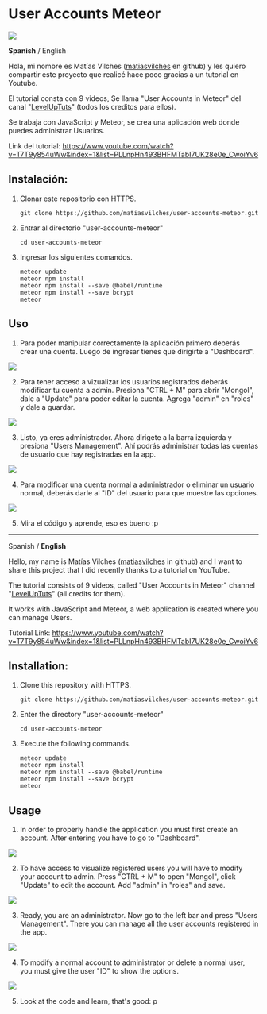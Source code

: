 User Accounts Meteor
=============

![](img/users-home.png)

**Spanish** / English

Hola, mi nombre es Matías Vilches ([matiasvilches](https://github.com/matiasvilches) en github) y les quiero compartir este proyecto que realicé hace poco gracias a un tutorial en Youtube.

El tutorial consta con 9 videos, Se llama "User Accounts in Meteor" del canal "[LevelUpTuts](https://www.youtube.com/channel/UCyU5wkjgQYGRB0hIHMwm2Sg)" (todos los creditos para ellos).

Se trabaja con JavaScript y Meteor, se crea una aplicación web donde puedes administrar Usuarios.

Link del tutorial: https://www.youtube.com/watch?v=T7T9y854uWw&index=1&list=PLLnpHn493BHFMTabI7UK28e0e_CwoiYv6

Instalación:
------------
1. Clonar este repositorio con HTTPS.
  	```
  	git clone https://github.com/matiasvilches/user-accounts-meteor.git
  	```

2. Entrar al directorio "user-accounts-meteor"
  	```
  	cd user-accounts-meteor
  	```

3. Ingresar los siguientes comandos.
  	```
  	meteor update
  	meteor npm install
  	meteor npm install --save @babel/runtime
  	meteor npm install --save bcrypt
  	meteor
  	```

Uso
----

1. Para poder manipular correctamente la aplicación primero deberás crear una cuenta. Luego de ingresar tienes que dirigirte a "Dashboard".

![](img/users-1.png)

2. Para tener acceso a vizualizar los usuarios registrados deberás modificar tu cuenta a admin. Presiona "CTRL + M" para abrir "Mongol", dale a "Update" para poder editar la cuenta. Agrega "admin" en "roles" y dale a guardar.

![](img/users-2.png)

3. Listo, ya eres administrador. Ahora dirigete a la barra izquierda y presiona "Users Management". Ahí podrás administrar todas las cuentas de usuario que hay registradas en la app.

![](img/users-3.png)

4. Para modificar una cuenta normal a administrador o eliminar un usuario normal, deberás darle al "ID" del usuario para que muestre las opciones.

![](img/users-4.png)

5. Mira el código y aprende, eso es bueno :p

---

Spanish / **English**

Hello, my name is Matías Vilches ([matiasvilches](https://github.com/matiasvilches) in github) and I want to share this project that I did recently thanks to a tutorial on YouTube.

The tutorial consists of 9 videos, called "User Accounts in Meteor" channel "[LevelUpTuts](https://www.youtube.com/channel/UCyU5wkjgQYGRB0hIHMwm2Sg)" (all credits for them).

It works with JavaScript and Meteor, a web application is created where you can manage Users.

Tutorial Link: https://www.youtube.com/watch?v=T7T9y854uWw&index=1&list=PLLnpHn493BHFMTabI7UK28e0e_CwoiYv6

Installation:
------------
1. Clone this repository with HTTPS.
  	```
  	git clone https://github.com/matiasvilches/user-accounts-meteor.git
  	```

2. Enter the directory "user-accounts-meteor"
  	```
  	cd user-accounts-meteor
  	```

3. Execute the following commands.
  	```
  	meteor update
  	meteor npm install
  	meteor npm install --save @babel/runtime
  	meteor npm install --save bcrypt
  	meteor
  	```

Usage
----

1. In order to properly handle the application you must first create an account. After entering you have to go to "Dashboard".

![](img/users-1.png)

2. To have access to visualize registered users you will have to modify your account to admin. Press "CTRL + M" to open "Mongol", click "Update" to edit the account. Add "admin" in "roles" and save.

![](img/users-2.png)

3. Ready, you are an administrator. Now go to the left bar and press "Users Management". There you can manage all the user accounts registered in the app.

![](img/users-3.png)

4. To modify a normal account to administrator or delete a normal user, you must give the user "ID" to show the options.

![](img/users-4.png)

5. Look at the code and learn, that's good: p
